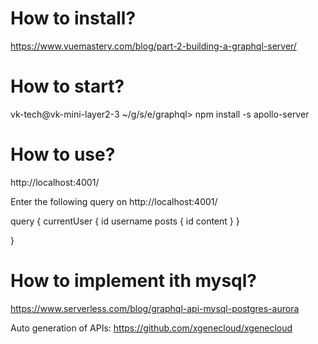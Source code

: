 # How to install?

https://www.vuemastery.com/blog/part-2-building-a-graphql-server/

# How to start?

vk-tech@vk-mini-layer2-3 ~/g/s/e/graphql> npm install -s apollo-server

# How to use?

http://localhost:4001/

Enter the following query on http://localhost:4001/

query {
currentUser {
id
username
posts {
id
content
}
}

}

# How to implement ith mysql?

https://www.serverless.com/blog/graphql-api-mysql-postgres-aurora

Auto generation of APIs:
https://github.com/xgenecloud/xgenecloud
